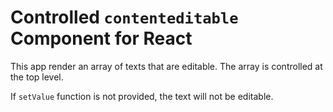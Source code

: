 # Controlled `contenteditable` Component for React

This app render an array of texts that are editable. The array is controlled at the top level.

If `setValue` function is not provided, the text will not be editable.
